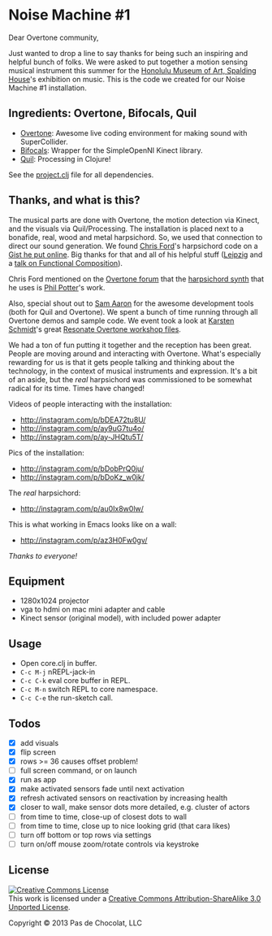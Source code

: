 # Noise Machine #1

Dear Overtone community,

Just wanted to drop a line to say thanks for being such an inspiring and helpful bunch of folks. We were asked to put together a motion sensing musical instrument this summer for the [Honolulu Museum of Art, Spalding House](http://honolulumuseum.org/11981-contemporary_museum_spalding_house)'s exhibition on music. This is the code we created for our Noise Machine #1 installation.

## Ingredients: Overtone, Bifocals, Quil

* [Overtone](http://overtone.github.io): Awesome live coding environment for making sound with SuperCollider.
* [Bifocals](https://github.com/aperiodic/bifocals): Wrapper for the SimpleOpenNI Kinect library.
* [Quil](https://github.com/quil/quil): Processing in Clojure!

See the [project.clj](https://github.com/PasDeChocolat/OBQExperiment/blob/master/project.clj) file for all dependencies.

## Thanks, and what is this?

The musical parts are done with Overtone, the motion detection via Kinect, and the visuals via Quil/Processing. The installation is placed next to a bonafide, real, wood and metal harpsichord. So, we used that connection to direct our sound generation. We found [Chris Ford](https://twitter.com/ctford)'s harpsichord code on a [Gist he put online](https://gist.github.com/ctford/2877443). Big thanks for that and all of his helpful stuff ([Leipzig](https://github.com/ctford/leipzig) and a [talk on Functional Composition](http://www.youtube.com/watch?v=Mfsnlbd-4xQ)).

Chris Ford mentioned on the [Overtone forum](https://groups.google.com/forum/#!msg/overtone/m_vfRK0gZXA/hSu-6aRwi68J) that the [harpsichord synth](https://github.com/ctford/goldberg/pull/1) that he uses is [Phil Potter](https://twitter.com/philandstuff)'s work.

Also, special shout out to [Sam Aaron](https://twitter.com/samaaron) for the awesome development tools (both for Quil and Overtone). We spent a bunch of time running through all Overtone demos and sample code. We event took a look at [Karsten Schmidt](https://twitter.com/toxi)'s great [Resonate Overtone workshop files](http://hg.postspectacular.com/resonate-2013).

We had a ton of fun putting it together and the reception has been great. People are moving around and interacting with Overtone. What's especially rewarding for us is that it gets people talking and thinking about the technology, in the context of musical instruments and expression. It's a bit of an aside, but the *real* harpsichord was commissioned to be somewhat radical for its time. Times have changed!

Videos of people interacting with the installation:
* http://instagram.com/p/bDEA72tu8U/
* http://instagram.com/p/ay9uG7tu4o/
* http://instagram.com/p/ay-JHQtu5T/

Pics of the installation:
* http://instagram.com/p/bDobPrQ0ju/
* http://instagram.com/p/bDoKz_w0jk/

The *real* harpsichord:
* http://instagram.com/p/au0Ix8w0lw/

This is what working in Emacs looks like on a wall:
* http://instagram.com/p/az3H0Fw0gv/

*Thanks to everyone!*

## Equipment
* 1280x1024 projector 
* vga to hdmi on mac mini adapter and cable
* Kinect sensor (original model), with included power adapter

## Usage

* Open core.clj in buffer.
* `C-c M-j` nREPL-jack-in
* `C-c C-k` eval core buffer in REPL.
* `C-c M-n` switch REPL to core namespace.
* `C-c C-e` the run-sketch call.

## Todos
* [x] add visuals
* [x] flip screen
* [x] rows >= 36 causes offset problem!
* [ ] full screen command, or on launch
* [x] run as app
* [x] make activated sensors fade until next activation
* [x] refresh activated sensors on reactivation by increasing health
* [x] closer to wall, make sensor dots more detailed, e.g. cluster of actors
* [ ] from time to time, close-up of closest dots to wall
* [ ] from time to time, close up to nice looking grid (that cara likes)
* [ ] turn off bottom or top rows via settings
* [ ] turn on/off mouse zoom/rotate controls via keystroke

## License

<a rel="license" href="http://creativecommons.org/licenses/by-sa/3.0/"><img alt="Creative Commons License" style="border-width:0" src="http://i.creativecommons.org/l/by-sa/3.0/88x31.png" /></a><br />This work is licensed under a <a rel="license" href="http://creativecommons.org/licenses/by-sa/3.0/">Creative Commons Attribution-ShareAlike 3.0 Unported License</a>.

Copyright © 2013 Pas de Chocolat, LLC
